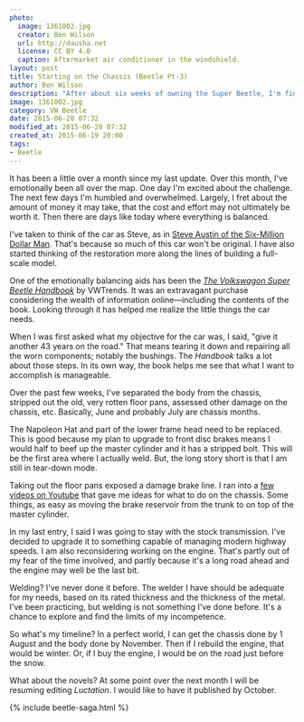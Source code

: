 ```yaml
---
photo:
  image: 1361002.jpg
  creator: Ben Wilson
  url: http://dausha.net
  license: CC BY 4.0
  caption: Aftermarket air conditioner in the windshield.
layout: post
title: Starting on the Chassis (Beetle Pt-3)
author: Ben Wilson
description: "After about six weeks of owning the Super Beetle, I'm finally coming to terms with the totality of this project. And, I will get back into editing novels soon."
image: 1361002.jpg
category: VW Beetle
date: 2015-06-20 07:32
modified_at: 2015-06-20 07:32
created_at: 2015-06-19 20:00
tags:
- Beetle
---
```

It has been a little over a month since my last update. Over this month, I've emotionally been all over the map. One day I'm excited about the challenge. The next few days I'm humbled and overwhelmed. Largely, I fret about the amount of money it may take, that the cost and effort may not ultimately be worth it. Then there are days like today where everything is balanced.

<!-- more -->
I've taken to think of the car as Steve, as in [Steve Austin of the Six-Million Dollar Man](https://www.youtube.com/watch?v=HoLs0V8T5AA). That's because so much of this car won't be original. I have also started thinking of the restoration more along the lines of building a full-scale model.

One of the emotionally balancing aids has been the *[The Volkswagon Super Beetle Handbook](http://www.amazon.com/Volkswagen-Super-Beetle-Handbook-HP1483/dp/1557884838/)* by VWTrends. It was an extravagant purchase considering the wealth of information online&mdash;including the contents of the book. Looking through it has helped me realize the little things the car needs.

When I was first asked what my objective for the car was, I said, "give it another 43 years on the road." That means tearing it down and repairing all the worn components; notably the bushings. The *Handbook* talks a lot about those steps. In its own way, the book helps me see that what I want to accomplish is manageable.

Over the past few weeks, I've separated the body from the chassis, stripped out the old, very rotten floor pans, assessed other damage on the chassis, etc. Basically, June and probably July are chassis months.

The Napoleon Hat and part of the lower frame head need to be replaced. This is good because my plan to upgrade to front disc brakes means I would half to beef up the master cylinder and it has a stripped bolt. This will be the first area where I actually weld. But, the long story short is that I am still in tear-down mode.

Taking out the floor pans exposed a damage brake line. I ran into a [few videos on Youtube](https://www.youtube.com/playlist?list=PL_2NrwHAt5xgxBcuum96Fhkue7B8T5NK7) that gave me ideas for what to do on the chassis. Some things, as easy as moving the brake reservoir from the trunk to on top of the master cylinder.

In my last entry, I said I was going to stay with the stock transmission. I've decided to upgrade it to something capable of managing modern highway speeds. I am also reconsidering working on the engine. That's partly out of my fear of the time involved, and partly because it's a long road ahead and the engine may well be the last bit. 

Welding? I've never done it before. The welder I have should be adequate for my needs, based on its rated thickness and the thickness of the metal. I've been practicing, but welding is not something I've done before. It's a chance to explore and find the limits of my incompetence.

So what's my timeline? In a perfect world, I can get the chassis done by 1 August and the body done by November. Then if I rebuild the engine, that would be winter. Or, if I buy the engine, I would be on the road just before the snow.

What about the novels? At some point over the next month I will be resuming editing *Luctation*. I would like to have it published by October. 

{% include beetle-saga.html %}